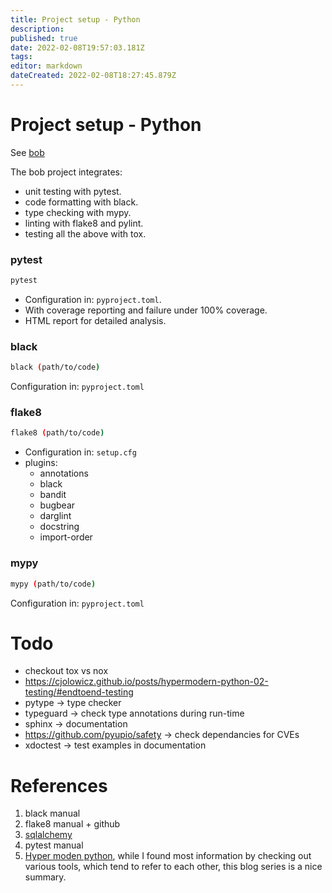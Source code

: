 ```yaml
---
title: Project setup - Python
description: 
published: true
date: 2022-02-08T19:57:03.181Z
tags: 
editor: markdown
dateCreated: 2022-02-08T18:27:45.879Z
---
```


# Project setup - Python

See [bob](/programming/python/project/bob)

The bob project integrates:
* unit testing with pytest.
* code formatting with black.
* type checking with mypy.
* linting with flake8 and pylint.
* testing all the above with tox.


### pytest

```bash
pytest
```

* Configuration in: `pyproject.toml`.
* With coverage reporting and failure under 100% coverage.
* HTML report for detailed analysis.

### black

```bash
black (path/to/code)
```

Configuration in: `pyproject.toml`

### flake8

```bash
flake8 (path/to/code)
```

* Configuration in: `setup.cfg`
* plugins:
  * annotations
  * black
  * bandit
  * bugbear
  * darglint
  * docstring
  * import-order

### mypy

```bash
mypy (path/to/code)
```
Configuration in: `pyproject.toml`

# Todo

* checkout tox vs nox
* https://cjolowicz.github.io/posts/hypermodern-python-02-testing/#endtoend-testing
* pytype -> type checker
* typeguard -> check type annotations during run-time
* sphinx -> documentation
* https://github.com/pyupio/safety -> check dependancies for CVEs
* xdoctest -> test examples in documentation

# References

1. black manual
1. flake8 manual + github
1. [sqlalchemy](https://github.com/sqlalchemy/sqlalchemy/)
1. pytest manual
1. [Hyper moden python](https://cjolowicz.github.io/posts/hypermodern-python-01-setup/), while I found most information by checking out various tools, which tend to refer to each other, this blog series is a nice summary.
